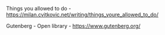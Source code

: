 Things you allowed to do - https://milan.cvitkovic.net/writing/things_youre_allowed_to_do/

Gutenberg - Open library - https://www.gutenberg.org/
